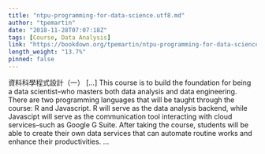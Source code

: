 ```yaml
---
title: "ntpu-programming-for-data-science.utf8.md"
author: "tpemartin"
date: "2018-11-28T07:07:18Z"
tags: [Course, Data Analysis]
link: "https://bookdown.org/tpemartin/ntpu-programming-for-data-science/"
length_weight: "13.7%"
pinned: false
---
```


資料科學程式設計（一） [...] This course is to build the foundation for being a data scientist–who masters both data analysis and data engineering. There are two programming languages that will be taught through the course: R and Javascript. R will serve as the data analysis backend, while Javascipt will serve as the communication tool interacting with cloud services–such as Google G Suite. After taking the course, students will be able to create their own data services that can automate routine works and enhance their productivities. ...
